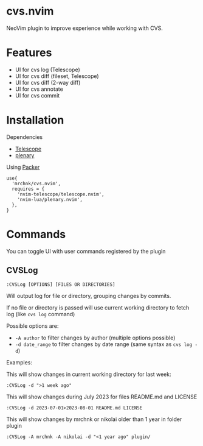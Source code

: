 <!-- panvimdoc-ignore-start -->

cvs.nvim
========

NeoVim plugin to improve experience while working with CVS.

<!-- panvimdoc-ignore-end -->

Features
========

- UI for cvs log (Telescope)
- UI for cvs diff (fileset, Telescope)
- UI for cvs diff (2-way diff)
- UI for cvs annotate
- UI for cvs commit

Installation
============

Dependencies

- [Telescope](https://github.com/nvim-telescope/telescope.nvim)
- [plenary](https://github.com/nvim-lua/plenary.nvim)

Using [Packer](https://github.com/wbthomason/packer.nvim)

    use{
      'mrchnk/cvs.nvim',
      requires = {
        'nvim-telescope/telescope.nvim',
        'nvim-lua/plenary.nvim',
      },
    }

Commands
========

You can toggle UI with user commands registered by the plugin

<!-- panvimdoc-ignore-start -->
CVSLog
------

    :CVSLog [OPTIONS] [FILES OR DIRECTORIES]

<!-- panvimdoc-ignore-end -->
<!-- panvimdoc-include-comment
```vimdoc
`:CVSLog [OPTIONS] [FILES OR DIRECTORIES]`                           *:CVSLog*
``` -->

Will output log for file or directory, grouping changes by commits.

If no file or directory is passed will use current working directory to
fetch log (like `cvs log` command)

Possible options are:

- `-A author` to filter changes by author (multiple options possible)
- `-d date_range` to filter changes by date range (same syntax
  as `cvs log -d`)

Examples:

This will show changes in current working directory for last week:

    :CVSLog -d ">1 week ago"

This will show changes during July 2023 for files README.md and LICENSE

    :CVSLog -d 2023-07-01>2023-08-01 README.md LICENSE

This will show changes by mrchnk or nikolai older than 1 year in folder plugin

    :CVSLog -A mrchnk -A nikolai -d "<1 year ago" plugin/


